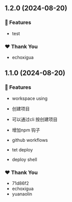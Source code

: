 ## 1.2.0 (2024-08-20)


### 🚀 Features

- test


### ❤️  Thank You

- echoxigua

## 1.1.0 (2024-08-20)


### 🚀 Features

- workspace using

- 创建项目

- 可以通过cli 按创建项目

- 增加npm 钩子

- github workflows

- tet deploy

- deploy shell


### ❤️  Thank You

- 71d86f2
- echoxigua
- yuanaolin